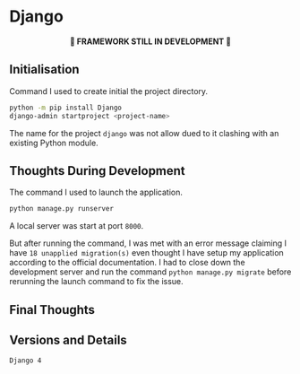 # Django

<p align="center"><b>🚧 FRAMEWORK STILL IN DEVELOPMENT 🚧</b></p>

## Initialisation

Command I used to create initial the project directory.

```bash
python -m pip install Django
django-admin startproject <project-name>
```

The name for the project `django` was not allow dued to it clashing with an existing Python module.

## Thoughts During Development

The command I used to launch the application.

```bash
python manage.py runserver
```

A local server was start at port `8000`.

But after running the command, I was met with an error message claiming I have `18 unapplied migration(s)` even thought I have setup my application according to the official documentation. I had to close down the development server and run the command `python manage.py migrate` before rerunning the launch command to fix the issue.

## Final Thoughts

## Versions and Details

`Django 4`
